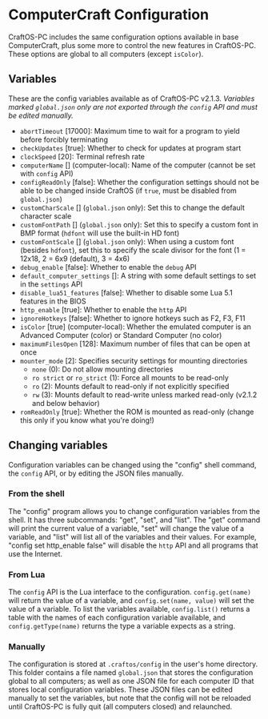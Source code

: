 # ComputerCraft Configuration
CraftOS-PC includes the same configuration options available in base ComputerCraft, plus some more to control the new features in CraftOS-PC. These options are global to all computers (except `isColor`).

## Variables
These are the config variables available as of CraftOS-PC v2.1.3. *Variables marked `global.json` only are not exported through the `config` API and must be edited manually.*
* `abortTimeout` [17000]: Maximum time to wait for a program to yield before forcibly terminating
* `checkUpdates` [true]: Whether to check for updates at program start
* `clockSpeed` [20]: Terminal refresh rate
* `computerName` [] (computer-local): Name of the computer (cannot be set with `config` API)
* `configReadOnly` [false]: Whether the configuration settings should not be able to be changed inside CraftOS (if `true`, must be disabled from `global.json`)
* `customCharScale` [] (`global.json` only): Set this to change the default character scale
* `customFontPath` [] (`global.json` only): Set this to specify a custom font in BMP format (`hdfont` will use the built-in HD font)
* `customFontScale` [] (`global.json` only): When using a custom font (besides `hdfont`), set this to specify the scale divisor for the font (1 = 12x18, 2 = 6x9 (default), 3 = 4x6)
* `debug_enable` [false]: Whether to enable the `debug` API
* `default_computer_settings` []: A string with some default settings to set in the `settings` API
* `disable_lua51_features` [false]: Whether to disable some Lua 5.1 features in the BIOS
* `http_enable` [true]: Whether to enable the `http` API
* `ignoreHotkeys` [false]: Whether to ignore hotkeys such as F2, F3, F11
* `isColor` [true] (computer-local): Whether the emulated computer is an Advanced Computer (color) or Standard Computer (no color)
* `maximumFilesOpen` [128]: Maximum number of files that can be open at once
* `mounter_mode` [2]: Specifies security settings for mounting directories
  * `none` (0): Do not allow mounting directories
  * `ro strict` or `ro_strict` (1): Force all mounts to be read-only
  * `ro` (2): Mounts default to read-only if not explicitly specified
  * `rw` (3): Mounts default to read-write unless marked read-only (v2.1.2 and below behavior)
* `romReadOnly` [true]: Whether the ROM is mounted as read-only (change this only if you know what you're doing!)

## Changing variables
Configuration variables can be changed using the "config" shell command, the `config` API, or by editing the JSON files manually.

### From the shell
The "config" program allows you to change configuration variables from the shell. It has three subcommands: "get", "set", and "list". The "get" command will print the current value of a variable, "set" will change the value of a variable, and "list" will list all of the variables and their values. For example, "config set http_enable false" will disable the `http` API and all programs that use the Internet.

### From Lua
The `config` API is the Lua interface to the configuration. `config.get(name)` will return the value of a variable, and `config.set(name, value)` will set the value of a variable. To list the variables available, `config.list()` returns a table with the names of each configuration variable available, and `config.getType(name)` returns the type a variable expects as a string.

### Manually
The configuration is stored at `.craftos/config` in the user's home directory. This folder contains a file named `global.json` that stores the configuration global to all computers; as well as one JSON file for each computer ID that stores local configuration variables. These JSON files can be edited manually to set the variables, but note that the config will not be reloaded until CraftOS-PC is fully quit (all computers closed) and relaunched.